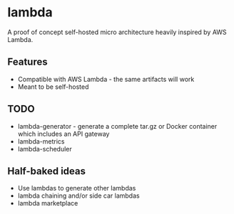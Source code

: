 
# lambda

A proof of concept self-hosted micro architecture heavily inspired by AWS Lambda.

## Features
- Compatible with AWS Lambda - the same artifacts will work
- Meant to be self-hosted

## TODO
- lambda-generator - generate a complete tar.gz or Docker container which includes an API gateway
- lambda-metrics
- lambda-scheduler

## Half-baked ideas
- Use lambdas to generate other lambdas
- lambda chaining and/or side car lambdas
- lambda marketplace

  
  
  